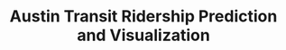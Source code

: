 ---
layout: page
title: Austin Transit Ridership Prediction and Visualization
description: Javascript, Leaflet, Billboard, HTML, CSS
img: assets/img/austin.gif
redirect: ../assets/html/austin/index.html
importance: 4
category: Predictive Modeling and Analysis
---
